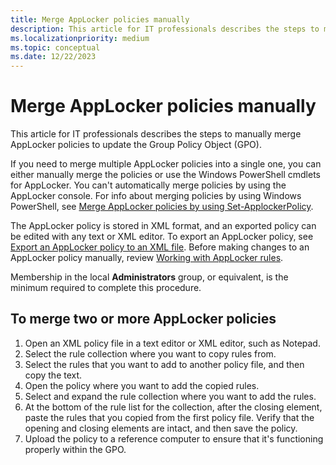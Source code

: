 ```yaml
---
title: Merge AppLocker policies manually
description: This article for IT professionals describes the steps to manually merge AppLocker policies to update the Group Policy Object (GPO).
ms.localizationpriority: medium
ms.topic: conceptual
ms.date: 12/22/2023
---
```


# Merge AppLocker policies manually

This article for IT professionals describes the steps to manually merge AppLocker policies to update the Group Policy Object (GPO).

If you need to merge multiple AppLocker policies into a single one, you can either manually merge the policies or use the Windows PowerShell cmdlets for AppLocker. You can't automatically merge policies by using the AppLocker console. For info about merging policies by using Windows PowerShell, see [Merge AppLocker policies by using Set-ApplockerPolicy](merge-applocker-policies-by-using-set-applockerpolicy.md).

The AppLocker policy is stored in XML format, and an exported policy can be edited with any text or XML editor. To export an AppLocker policy, see [Export an AppLocker policy to an XML file](/windows/security/application-security/application-control/windows-defender-application-control/applocker/export-an-applocker-policy-to-an-xml-file). Before making changes to an AppLocker policy manually, review [Working with AppLocker rules](/windows/security/application-security/application-control/windows-defender-application-control/applocker/working-with-applocker-rules).

Membership in the local **Administrators** group, or equivalent, is the minimum required to complete this procedure.

## To merge two or more AppLocker policies

1. Open an XML policy file in a text editor or XML editor, such as Notepad.
2. Select the rule collection where you want to copy rules from.
3. Select the rules that you want to add to another policy file, and then copy the text.
4. Open the policy where you want to add the copied rules.
5. Select and expand the rule collection where you want to add the rules.
6. At the bottom of the rule list for the collection, after the closing element, paste the rules that you copied from the first policy file. Verify that the opening and closing elements are intact, and then save the policy.
7. Upload the policy to a reference computer to ensure that it's functioning properly within the GPO.
